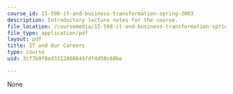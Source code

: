 ```yaml
---
course_id: 15-598-it-and-business-transformation-spring-2003
description: Introductory lecture notes for the course.
file_location: /coursemedia/15-598-it-and-business-transformation-spring-2003/3cf7b9f8ed3312880849fdf4d50c60be_itandourcareers.pdf
file_type: application/pdf
layout: pdf
title: IT and Our Careers
type: course
uid: 3cf7b9f8ed3312880849fdf4d50c60be

---
```

None
